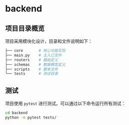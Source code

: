 # backend

## 项目目录概览

项目采用模块化设计，目录和文件说明如下：

```bash
├── core       # 核心功能实现
├── main.py    # 主入口文件
├── routers    # 路由定义
├── schemas    # 数据模型定义
├── scripts    # 脚本文件
└── tests      # 测试目录
```

## 测试
项目使用 `pytest` 进行测试。可以通过以下命令运行所有测试：

```bash
cd backend
python -m pytest tests/
```
